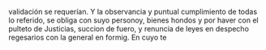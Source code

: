 validación se requerían. Y la observancia y puntual cumplimiento de todas lo referido, se obliga con suyo personoy, bienes hondos y por haver con el pulteto de Justicias, succion de fuero, y renuncia de leyes en despecho regesarios con la general en formig. En cuyo te